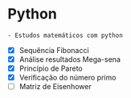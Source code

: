 # Python

	- Estudos matemáticos com python

- [x] Sequência Fibonacci
- [x] Análise resultados Mega-sena
- [x] Princípio de Pareto
- [x] Verificação do número primo
- [ ] Matriz de Eisenhower